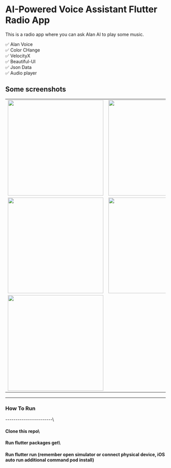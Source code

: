 # AI-Powered Voice Assistant Flutter Radio App

This is a radio app where you can ask Alan AI to play some music.

✅  Alan Voice\
✅  Color CHange\
✅  VelocityX\
✅  Beautiful-UI\
✅  Json Data\
✅  Audio player

## Some screenshots

|                                      |                                      |
| ------------------------------------ | ------------------------------------ |
| <img src="https://user-images.githubusercontent.com/51333268/134758556-38aecafb-e8b9-45ee-956d-70b3851a74be.PNG"  width="300"/> | <img src="https://user-images.githubusercontent.com/51333268/134758585-8114a09f-b6d5-4c91-95d5-1c850cea324c.PNG"  width="300"/> |
| <img src="https://user-images.githubusercontent.com/51333268/134758649-cda693c9-6d09-4067-991e-96c4b26e33fe.PNG" width="300"/>  | <img src="https://user-images.githubusercontent.com/51333268/134758653-aa488627-ee23-404b-8b4e-360c0b977a83.PNG" width="300"/>  |
| <img src="https://user-images.githubusercontent.com/51333268/134758656-c528f927-f721-4d53-9ca7-f5e64b042cfa.PNG" width="300"/>  |

---



### How To Run
-----------------------\
#### Clone this repo\
#### Run flutter packages get\
#### Run flutter run (remember open simulator or connect physical device, iOS auto run additional command pod install)




